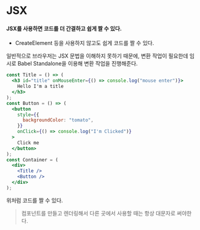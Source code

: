 # JSX

#### JSX를 사용하면 코드를 더 간결하고 쉽게 짤 수 있다.

- CreateElement 등을 사용하지 않고도 쉽게 코드를 짤 수 있다.

일반적으로 브라우저는 JSX 문법을 이해하지 못하기 때문에,
변환 작업이 필요한데 임시로 Babel Standalone을 이용해 변환 작업을 진행해준다.

```jsx
const Title = () => (
  <h3 id="title" onMouseEnter={() => console.log("mouse enter")}>
    Hello I'm a title
  </h3>
);
const Button = () => (
  <button
    style={{
      backgroundColor: "tomato",
    }}
    onClick={() => console.log("I'm Clicked")}
  >
    Click me
  </button>
);
const Container = (
  <div>
    <Title />
    <Button />
  </div>
);
```

위처럼 코드를 짤 수 있다.

> 컴포넌트를 만들고 렌더링해서 다른 곳에서 사용할 때는 항상 대문자로 써야한다.
